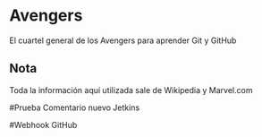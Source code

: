 # Avengers

El cuartel general de los Avengers para aprender Git y GitHub

## Nota
Toda la información aquí utilizada sale de Wikipedia y Marvel.com

#Prueba
Comentario nuevo Jetkins

#Webhook GitHub
